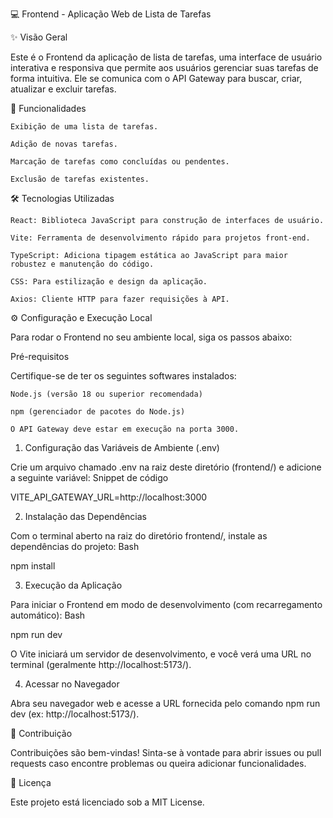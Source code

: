 💻 Frontend - Aplicação Web de Lista de Tarefas

✨ Visão Geral

Este é o Frontend da aplicação de lista de tarefas, uma interface de usuário interativa e responsiva que permite aos usuários gerenciar suas tarefas de forma intuitiva. Ele se comunica com o API Gateway para buscar, criar, atualizar e excluir tarefas.

🚀 Funcionalidades

    Exibição de uma lista de tarefas.

    Adição de novas tarefas.

    Marcação de tarefas como concluídas ou pendentes.

    Exclusão de tarefas existentes.

🛠️ Tecnologias Utilizadas

    React: Biblioteca JavaScript para construção de interfaces de usuário.

    Vite: Ferramenta de desenvolvimento rápido para projetos front-end.

    TypeScript: Adiciona tipagem estática ao JavaScript para maior robustez e manutenção do código.

    CSS: Para estilização e design da aplicação.

    Axios: Cliente HTTP para fazer requisições à API.

⚙️ Configuração e Execução Local

Para rodar o Frontend no seu ambiente local, siga os passos abaixo:

Pré-requisitos

Certifique-se de ter os seguintes softwares instalados:

    Node.js (versão 18 ou superior recomendada)

    npm (gerenciador de pacotes do Node.js)

    O API Gateway deve estar em execução na porta 3000.

1. Configuração das Variáveis de Ambiente (.env)

Crie um arquivo chamado .env na raiz deste diretório (frontend/) e adicione a seguinte variável:
Snippet de código

VITE_API_GATEWAY_URL=http://localhost:3000

2. Instalação das Dependências

Com o terminal aberto na raiz do diretório frontend/, instale as dependências do projeto:
Bash

npm install

3. Execução da Aplicação

Para iniciar o Frontend em modo de desenvolvimento (com recarregamento automático):
Bash

npm run dev

O Vite iniciará um servidor de desenvolvimento, e você verá uma URL no terminal (geralmente http://localhost:5173/).

4. Acessar no Navegador

Abra seu navegador web e acesse a URL fornecida pelo comando npm run dev (ex: http://localhost:5173/).

🤝 Contribuição

Contribuições são bem-vindas! Sinta-se à vontade para abrir issues ou pull requests caso encontre problemas ou queira adicionar funcionalidades.

📄 Licença

Este projeto está licenciado sob a MIT License.
